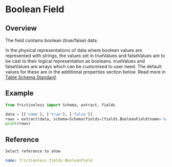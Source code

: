 # Boolean Field

## Overview

The field contains boolean (true/false) data.

In the physical representations of data where boolean values are represented with strings, the values set in trueValues and falseValues are to be cast to their logical representation as booleans. trueValues and falseValues are arrays which can be customised to user need. The default values for these are in the additional properties section below. Read more in [Table Schema Standard](https://specs.frictionlessdata.io/table-schema/#boolean).

## Example

```python script tabs=Python
from frictionless import Schema, extract, fields

data = [['name'], ['true'], ['false']]
rows = extract(data, schema=Schema(fields=[fields.BooleanField(name='name')]))
print(rows)
```

## Reference

```markdown tabs=Select
Select reference to show
```

```yaml reference tabs=BooleanField
name: frictionless.fields.BooleanField
```
